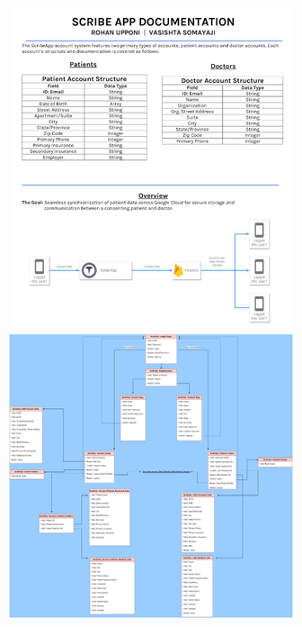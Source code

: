 ![Documentation](https://github.com/rupponi/Scribe-App/blob/master/res/snapshot.PNG)
![Documentation](https://github.com/rupponi/Scribe-App/blob/master/res/FlowDiagram.jpg)
